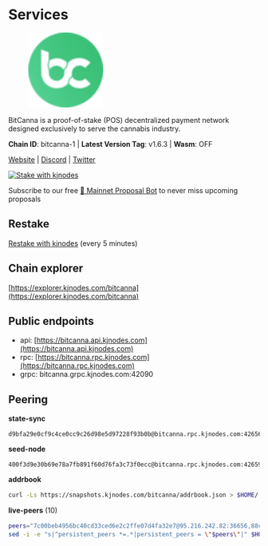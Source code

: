 # Services

<figure><img src="https://raw.githubusercontent.com/kj89/cosmos-images/main/logos/bitcanna.png" width="150" alt=""><figcaption></figcaption></figure>

BitCanna is a proof-of-stake (POS) decentralized payment network designed exclusively to serve the cannabis industry. 

**Chain ID**: bitcanna-1 | **Latest Version Tag**: v1.6.3 | **Wasm**: OFF

[Website](https://www.bitcanna.io) | [Discord](https://discord.gg/9AVrzaVQvs) | [Twitter](https://twitter.com/BitCannaGlobal)

[![Stake with kjnodes](https://i.ibb.co/cr44Q8j/button-stake-with-kjnodes.png)](https://restake.app/bitcanna/bcnavaloper1aym6s8eza7kjvnxuwxufrzccz6vqvgnsc47cc7)

Subscribe to our free [🤖 Mainnet Proposal Bot](https://t.me/kjnodes_proposal_bot) to never miss upcoming proposals

## Restake

[Restake with kjnodes](https://restake.app/bitcanna/bcnavaloper1aym6s8eza7kjvnxuwxufrzccz6vqvgnsc47cc7) (every 5 minutes)
## Chain explorer
[https://explorer.kjnodes.com/bitcanna](https://explorer.kjnodes.com/bitcanna)

## Public endpoints

* api: [https://bitcanna.api.kjnodes.com](https://bitcanna.api.kjnodes.com)
* rpc: [https://bitcanna.rpc.kjnodes.com](https://bitcanna.rpc.kjnodes.com)
* grpc: bitcanna.grpc.kjnodes.com:42090

## Peering

**state-sync**

```text
d9bfa29e0cf9c4ce0cc9c26d98e5d97228f93b0b@bitcanna.rpc.kjnodes.com:42656
```

**seed-node**

```text
400f3d9e30b69e78a7fb891f60d76fa3c73f0ecc@bitcanna.rpc.kjnodes.com:42659
```

**addrbook**
```bash
curl -Ls https://snapshots.kjnodes.com/bitcanna/addrbook.json > $HOME/.bcna/config/addrbook.json
```

**live-peers** (10)
```bash
peers="7c00beb4956bc40cd33ced6e2c2ffe07d4fa32e7@95.216.242.82:36656,88c6b1fa1c7fef98b4449b769eb2705476586664@65.109.92.241:21326,8a210f1bcfc9015a7bc18dcc5add29c0dce3f2dc@135.181.173.65:26656,d2247f7b919f0781c90ee61958d7044665a22d38@169.155.169.55:26656,bba10290da32f3cb41e15c3a192413666ce05cee@136.243.119.241:26656,8a3d8b8a6608f19fbdb34d330c9c9dd44a756a38@88.198.52.150:26666,df99de6cec9152c517990317b340b8b9a307493c@193.34.144.156:26656,320d0d38559140608b72a361db44b2a8f14bf0d1@107.181.229.154:16656,d9bfa29e0cf9c4ce0cc9c26d98e5d97228f93b0b@65.109.88.38:42656,751513c7cd42a2565c37ab482bbe66f4d92c2740@136.244.106.130:26656"
sed -i -e "s|^persistent_peers *=.*|persistent_peers = \"$peers\"|" $HOME/.bcna/config/config.toml
```
